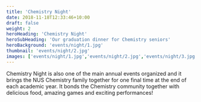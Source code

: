 ```yaml
---
title: 'Chemistry Night'
date: 2018-11-18T12:33:46+10:00
draft: false
weight: 2
heroHeading: 'Chemistry Night'
heroSubHeading: 'Our graduation dinner for Chemistry seniors'
heroBackground: 'events/night/1.jpg'
thumbnail: 'events/night/2.jpg'
images: ['events/night/1.jpg','events/night/2.jpg','events/night/3.jpg','events/night/4.jpg','events/night/5.jpg','events/night/6.jpg','events/night/7.jpg',]
---
```


Chemistry Night is also one of the main annual events organized and it brings the NUS Chemistry family together for one final time at the end of each academic year. It bonds the Chemistry community together with delicious food, amazing games and exciting performances!
